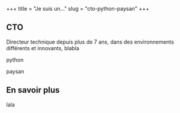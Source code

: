 +++
title = "Je suis un..."
slug = "cto-python-paysan"
+++


## CTO

Directeur technique depuis plus de 7 ans, dans des environnements différents et innovants, blabla


python

paysan

## En savoir plus

lala
